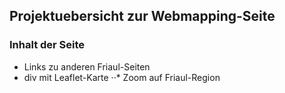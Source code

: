 ## Projektuebersicht zur Webmapping-Seite

### Inhalt der Seite

* Links zu anderen Friaul-Seiten
* div mit Leaflet-Karte
··* Zoom auf Friaul-Region